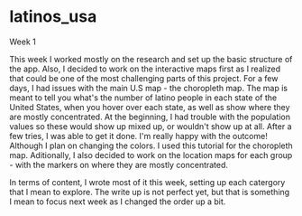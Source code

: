 # latinos_usa

Week 1

This week I worked mostly on the research and set up the basic structure of the app. Also, I decided to work on the interactive maps first as I realized that could be one of the most challenging parts of this project. 
For a few days, I had issues with the main U.S map - the choropleth map. The map is meant to tell you what's the number of latino people in each state of the United States, when you hover over each state, as well as show where they are mostly concentrated. At the beginning, I had trouble with the population values so these would show up mixed up, or wouldn't show up at all. After a few tries, I was able to get it done. I'm really happy with the outcome! Although I plan on changing the colors. I used this tutorial for the choropleth map. 
Aditionally, I also decided to work on the location maps for each group - with the markers on where they are mostly concentrated. 

In terms of content, I wrote most of it this week, setting up each catergory that I mean to explore. The write up is not perfect yet, but that is something I mean to focus next week as I changed the order up a bit. 
